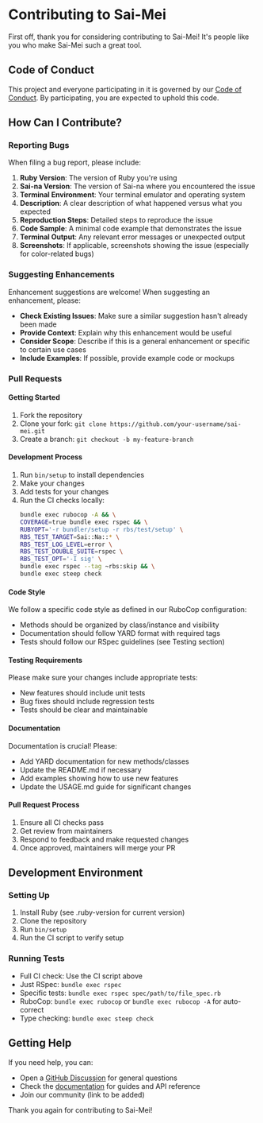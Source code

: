 # Contributing to Sai-Mei

First off, thank you for considering contributing to Sai-Mei! It's people like you who make Sai-Mei such a great tool.

## Code of Conduct

This project and everyone participating in it is governed by our [Code of Conduct](CODE_OF_CONDUCT.md). By participating, you are
expected to uphold this code.

## How Can I Contribute?

### Reporting Bugs

When filing a bug report, please include:

1. **Ruby Version**: The version of Ruby you're using
2. **Sai-na Version**: The version of Sai-na where you encountered the issue
3. **Terminal Environment**: Your terminal emulator and operating system
4. **Description**: A clear description of what happened versus what you expected
5. **Reproduction Steps**: Detailed steps to reproduce the issue
6. **Code Sample**: A minimal code example that demonstrates the issue
7. **Terminal Output**: Any relevant error messages or unexpected output
8. **Screenshots**: If applicable, screenshots showing the issue (especially for color-related bugs)

### Suggesting Enhancements

Enhancement suggestions are welcome! When suggesting an enhancement, please:

* **Check Existing Issues**: Make sure a similar suggestion hasn't already been made
* **Provide Context**: Explain why this enhancement would be useful
* **Consider Scope**: Describe if this is a general enhancement or specific to certain use cases
* **Include Examples**: If possible, provide example code or mockups

### Pull Requests

#### Getting Started

1. Fork the repository
2. Clone your fork: `git clone https://github.com/your-username/sai-mei.git`
3. Create a branch: `git checkout -b my-feature-branch`

#### Development Process

1. Run `bin/setup` to install dependencies
2. Make your changes
3. Add tests for your changes
4. Run the CI checks locally:
   ```bash
   bundle exec rubocop -A && \
   COVERAGE=true bundle exec rspec && \
   RUBYOPT='-r bundler/setup -r rbs/test/setup' \
   RBS_TEST_TARGET=Sai::Na::* \
   RBS_TEST_LOG_LEVEL=error \
   RBS_TEST_DOUBLE_SUITE=rspec \
   RBS_TEST_OPT='-I sig' \
   bundle exec rspec --tag ~rbs:skip && \
   bundle exec steep check
   ```

#### Code Style

We follow a specific code style as defined in our RuboCop configuration:

* Methods should be organized by class/instance and visibility
* Documentation should follow YARD format with required tags
* Tests should follow our RSpec guidelines (see Testing section)

#### Testing Requirements

Please make sure your changes include appropriate tests:

* New features should include unit tests
* Bug fixes should include regression tests
* Tests should be clear and maintainable

#### Documentation

Documentation is crucial! Please:

* Add YARD documentation for new methods/classes
* Update the README.md if necessary
* Add examples showing how to use new features
* Update the USAGE.md guide for significant changes

#### Pull Request Process

1. Ensure all CI checks pass
2. Get review from maintainers
3. Respond to feedback and make requested changes
4. Once approved, maintainers will merge your PR

## Development Environment

### Setting Up

1. Install Ruby (see .ruby-version for current version)
2. Clone the repository
3. Run `bin/setup`
4. Run the CI script to verify setup

### Running Tests

* Full CI check: Use the CI script above
* Just RSpec: `bundle exec rspec`
* Specific tests: `bundle exec rspec spec/path/to/file_spec.rb`
* RuboCop: `bundle exec rubocop` or `bundle exec rubocop -A` for auto-correct
* Type checking: `bundle exec steep check`

## Getting Help

If you need help, you can:

* Open a [GitHub Discussion](https://github.com/aaronmallen/sai-mei/discussions) for general questions
* Check the [documentation](https://rubydoc.info/gems/sai-mei) for guides and API reference
* Join our community (link to be added)

Thank you again for contributing to Sai-Mei!
